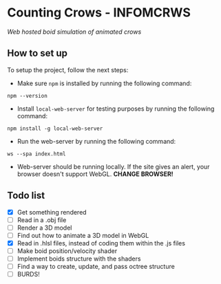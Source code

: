 # Counting Crows - INFOMCRWS
*Web hosted boid simulation of animated crows*

## How to set up

To setup the project, follow the next steps:

- Make sure ```npm``` is installed by running the following command:
```
npm --version
```

- Install ```local-web-server``` for testing purposes by running the following command:
```
npm install -g local-web-server
```

- Run the web-server by running the following command:
```
ws --spa index.html
```

- Web-server should be running locally.
    If the site gives an alert, your browser doesn't support WebGL. **CHANGE BROWSER!**

## Todo list

- [X] Get something rendered 
- [ ] Read in a .obj file
- [ ] Render a 3D model
- [ ] Find out how to animate a 3D model in WebGL
- [X] Read in .hlsl files, instead of coding them within the .js files
- [ ] Make boid position/velocity shader
- [ ] Implement boids structure with the shaders
- [ ] Find a way to create, update, and pass octree structure
- [ ] BURDS!